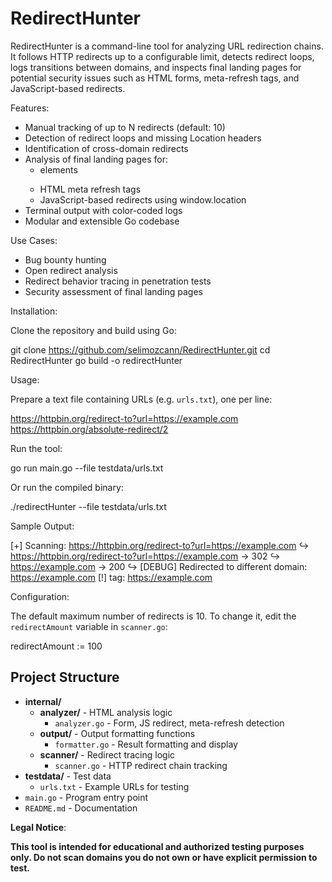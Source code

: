 RedirectHunter
==============

RedirectHunter is a command-line tool for analyzing URL redirection chains. It follows HTTP redirects up to a configurable limit, detects redirect loops, logs transitions between domains, and inspects final landing pages for potential security issues such as HTML forms, meta-refresh tags, and JavaScript-based redirects.

Features:

- Manual tracking of up to N redirects (default: 10)
- Detection of redirect loops and missing Location headers
- Identification of cross-domain redirects
- Analysis of final landing pages for:
    - <form> elements
    - HTML meta refresh tags
    - JavaScript-based redirects using window.location
- Terminal output with color-coded logs
- Modular and extensible Go codebase

Use Cases:

- Bug bounty hunting
- Open redirect analysis
- Redirect behavior tracing in penetration tests
- Security assessment of final landing pages

Installation:

Clone the repository and build using Go:

git clone https://github.com/selimozcann/RedirectHunter.git
cd RedirectHunter
go build -o redirectHunter

Usage:

Prepare a text file containing URLs (e.g. `urls.txt`), one per line:

https://httpbin.org/redirect-to?url=https://example.com
https://httpbin.org/absolute-redirect/2

Run the tool:

go run main.go --file testdata/urls.txt

Or run the compiled binary:

./redirectHunter --file testdata/urls.txt

Sample Output:

[+] Scanning: https://httpbin.org/redirect-to?url=https://example.com
↪ https://httpbin.org/redirect-to?url=https://example.com → 302
↪ https://example.com → 200
↪ [DEBUG] Redirected to different domain: https://example.com
[!] <form> tag: https://example.com

Configuration:

The default maximum number of redirects is 10.
To change it, edit the `redirectAmount` variable in `scanner.go`:

redirectAmount := 100

## Project Structure

- **internal/**
  - **analyzer/** - HTML analysis logic
    - `analyzer.go` - Form, JS redirect, meta-refresh detection
  - **output/** - Output formatting functions  
    - `formatter.go` - Result formatting and display
  - **scanner/** - Redirect tracing logic
    - `scanner.go` - HTTP redirect chain tracking
- **testdata/** - Test data
  - `urls.txt` - Example URLs for testing
- `main.go` - Program entry point
- `README.md` - Documentation

**Legal Notice**:

**This tool is intended for educational and authorized testing purposes only.
Do not scan domains you do not own or have explicit permission to test.**

